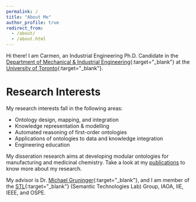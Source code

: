 ```yaml
---
permalink: /
title: "About Me"
author_profile: true
redirect_from: 
  - /about/
  - /about.html
---
```


Hi there! I am Carmen, an Industrial Engineering Ph.D. Candidate in the [Department of Mechanical & Industrial Engineering](http://www.mie.utoronto.ca/){:target="_blank"} at the [University of Toronto](http://www.utoronto.ca/){:target="_blank"}.

# Research Interests
My research interests fall in the following areas:
* Ontology design, mapping, and integration
* Knowledge representation & modelling
* Automated reasoning of first-order ontologies
* Applications of ontologies to data and knowledge integration
* Engineering education


My disseration research aims at developing modular ontologies for manufacturing and medicinal chemistry. Take a look at my [publications](publications/) to know more about my research.

My advisor is Dr. [Michael Gruninger](http://stl.mie.utoronto.ca/gruninger.html){:target="_blank"}, and I am member of the [STL](https://stl.mie.utoronto.ca/){:target="_blank"} (Semantic Technologies Lab) Group, IAOA, IIE, IEEE, and OSPE.

